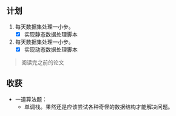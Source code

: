 ## 计划

1. 每天数据集处理一小步。
   - [x] 实现静态数据处理脚本
2. 每天数据集处理一小步。
   - [x] 实现动态数据处理脚本

> 阅读完之前的论文


## 收获

* 一道算法题：
  * 单调栈。果然还是应该尝试各种奇怪的数据结构才能解决问题。